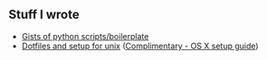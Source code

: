 ## Stuff I wrote

- [Gists of python scripts/boilerplate](https://gist.github.com/AntonOsika)
- [Dotfiles and setup for unix](https://github.com/AntonOsika/dotfiles) ([Complimentary - OS X setup guide](http://sourabhbajaj.com/mac-setup/index.html))

